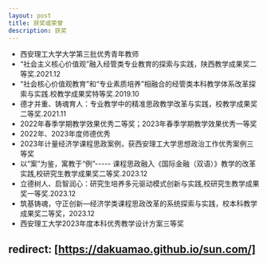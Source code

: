 ```yaml
---
layout: post
title: 获奖或荣誉
description: 获奖
---
```

* 西安理工大学大学第三批优秀青年教师
* “社会主义核心价值观”融入经管类专业教育的探索与实践，陕西教学成果奖二等奖.2021.12
* “社会核心价值观教育”和“专业素质培养”相融合的经管类本科教学体系改革探索与实践.校教学成果奖特等奖.2019.10
* 德才并重、铸魂育人：专业教学中的精准思政教学改革与实践，校教学成果奖二等奖.2021.11
* 2022年春季学期教学效果优秀二等奖；2023年春季学期教学效果优秀一等奖
* 2022年、2023年度师德优秀
* 2023年计量经济学课程思政案例，获西安理工大学思想政治工作优秀案例三等奖
* 以“案”为鉴，寓教于“例”----- 课程思政融入《国际金融（双语）》教学的改革实践,校研究生教学成果奖二等奖.2023.12
* 立德树人、启智润心：研究生培养多元驱动模式创新与实践,校研究生教学成果奖一等奖.2023.12
* 筑基铸魂，守正创新—经济学类课程思政改革的系统探索与实践，校本科教学成果奖二等奖，2023.12
* 西安理工大学2023年度本科优秀教学设计方案三等奖





redirect: [https://dakuamao.github.io/sun.com/]
---

